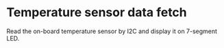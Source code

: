 # Temperature sensor data fetch
Read the on-board temperature sensor by I2C and display it on 7-segment LED.